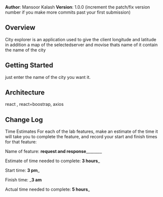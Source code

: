 **Author**: Mansoor Kalash
**Version**: 1.0.0 (increment the patch/fix version number if you make more commits past your first submission)

## Overview

City explorer is an application used to give the client longitude and latitude in addition a map of the selectedserver
and movise thats name of it contain the name of the city
## Getting Started
just enter the name of the city you want it.

## Architecture
react , react=boostrap, axios
## Change Log




Time Estimates
For each of the lab features, make an estimate of the time it will take you to complete the feature, and record your start and finish times for that feature:

Name of feature: ____________request and response____________________

Estimate of time needed to complete: __3 hours___

Start time: __3 pm___

Finish time: ___3 am__

Actual time needed to complete: __5 hours___
